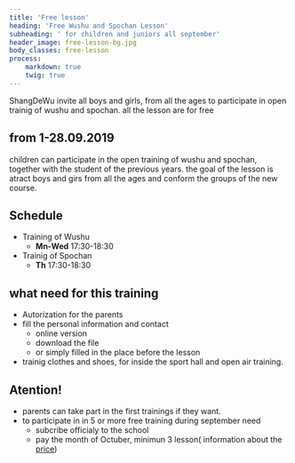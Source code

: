 ```yaml
---
title: 'Free lesson'
heading: 'Free Wushu and Spochan Lesson'
subheading: ' for children and juniors all september'
header_image: free-lesson-bg.jpg
body_classes: free-lesson
process:
    markdown: true
    twig: true
---
```


ShangDeWu invite all boys and girls, from all the ages to participate in open trainig of wushu and spochan. all the lesson are for free 
## from 1-28.09.2019
children can participate in the open training of wushu and spochan, together with the student of the previous years. 
the goal of the lesson is atract boys and girs from all the ages and conform the groups of the new course.
## Schedule
 * Training of Wushu
 	- **Mn-Wed** 17:30-18:30
 * Trainig of Spochan
 	- **Th** 17:30-18:30
 ## what need for this training
 * Autorization for the parents
 * fill the personal information and contact
 	- online version 
 	- download the file
 	- or simply filled in the place before the lesson
 * trainig clothes and shoes, for inside the sport hall and open air training.
 ## Atention!
 * parents can take part in the first trainings if they want.
 * to participate in in 5 or more free training during september need
   - subcribe officialy to the school
   - pay the month of Octuber, minimun 3 lesson( information about the [price](groups#price)) 
   
